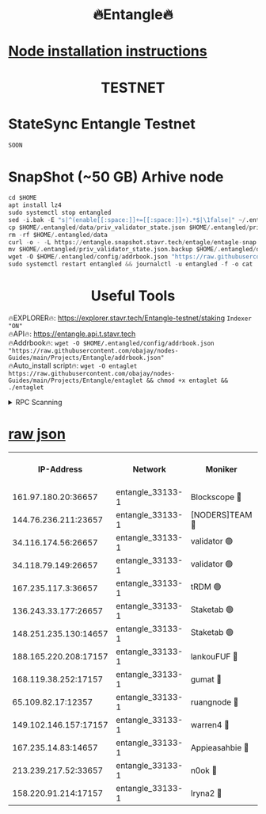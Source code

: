 <h1 align="center"> 🔥Entangle🔥</h1>

[Node installation instructions](https://github.com/obajay/nodes-Guides/tree/main/Projects/Entangle)
=

<h1 align="center"> TESTNET</h1>

# StateSync Entangle Testnet
```python
SOON
```
# SnapShot (~50 GB) Arhive node
```python
cd $HOME
apt install lz4
sudo systemctl stop entangled
sed -i.bak -E "s|^(enable[[:space:]]+=[[:space:]]+).*$|\1false|" ~/.entangled/config/config.toml
cp $HOME/.entangled/data/priv_validator_state.json $HOME/.entangled/priv_validator_state.json.backup
rm -rf $HOME/.entangled/data
curl -o - -L https://entangle.snapshot.stavr.tech/entagle/entagle-snap.tar.lz4 | lz4 -c -d - | tar -x -C $HOME/.entangled --strip-components 2
mv $HOME/.entangled/priv_validator_state.json.backup $HOME/.entangled/data/priv_validator_state.json
wget -O $HOME/.entangled/config/addrbook.json "https://raw.githubusercontent.com/obajay/nodes-Guides/main/Projects/Entangle/addrbook.json"
sudo systemctl restart entangled && journalctl -u entangled -f -o cat
```
 <h1 align="center"> Useful Tools</h1>
 
🔥EXPLORER🔥: https://explorer.stavr.tech/Entangle-testnet/staking        `Indexer "ON"` \
🔥API🔥:      https://entangle.api.t.stavr.tech \
🔥Addrbook🔥: ```wget -O $HOME/.entangled/config/addrbook.json "https://raw.githubusercontent.com/obajay/nodes-Guides/main/Projects/Entangle/addrbook.json"``` \
🔥Auto_install script🔥:  `wget -O entaglet https://raw.githubusercontent.com/obajay/nodes-Guides/main/Projects/Entangle/entaglet && chmod +x entaglet && ./entaglet`


<details>
<summary>RPC Scanning</summary>

<h2 align="center"> We scan nodes in real time every 4 hours. And we provide the final result of RPC endpoints.
We cannot influence the operation of these nodes in any way. </h2>


```python
If Voting Power is higher than 0 --> then the Node is a validator of the network and may be subject to attack and be a potential threat to the chain.
```
```python
We marked such validators with a red symbol
```

</details>

[raw json](https://rpc-check.entangt.stavr.tech/entangt/rpc-entangt-result.json)
=


<table><tr><th>IP-Address</th><th>Network</th><th>Moniker</th><th>Latest Block Height</th><th>Earliest Block Height</th><th>Catching Up</th><th>Tx Index</th><th>Voting Power</th><th>Scan Time</th></tr><tr><td>161.97.180.20:36657</td><td>entangle_33133-1</td><td>Blockscope 🔴</td><td>1879515</td><td>1</td><td>False</td><td>off</td><td>260910631668846</td><td>2024-01-27T09:10:42.598280215UTC</td></tr><tr><td>144.76.236.211:23657</td><td>entangle_33133-1</td><td>[NODERS]TEAM 🔴</td><td>1879517</td><td>1</td><td>False</td><td>off</td><td>27051443670028437</td><td>2024-01-27T09:10:54.867247335UTC</td></tr><tr><td>34.116.174.56:26657</td><td>entangle_33133-1</td><td>validator 🟢</td><td>1879517</td><td>1</td><td>False</td><td>on</td><td>0</td><td>2024-01-27T09:11:01.746867912UTC</td></tr><tr><td>34.118.79.149:26657</td><td>entangle_33133-1</td><td>validator 🟢</td><td>1879518</td><td>1</td><td>False</td><td>on</td><td>0</td><td>2024-01-27T09:11:04.540755274UTC</td></tr><tr><td>167.235.117.3:36657</td><td>entangle_33133-1</td><td>tRDM 🟢</td><td>1879518</td><td>1</td><td>False</td><td>on</td><td>0</td><td>2024-01-27T09:11:05.652995881UTC</td></tr><tr><td>136.243.33.177:26657</td><td>entangle_33133-1</td><td>Staketab 🟢</td><td>1879517</td><td>660001</td><td>False</td><td>on</td><td>0</td><td>2024-01-27T09:10:57.219758189UTC</td></tr><tr><td>148.251.235.130:14657</td><td>entangle_33133-1</td><td>Staketab 🟢</td><td>1879515</td><td>660801</td><td>False</td><td>on</td><td>0</td><td>2024-01-27T09:10:42.315020437UTC</td></tr><tr><td>188.165.220.208:17157</td><td>entangle_33133-1</td><td>lankouFUF 🔴</td><td>1879515</td><td>725001</td><td>False</td><td>on</td><td>312957857450251</td><td>2024-01-27T09:10:47.709200309UTC</td></tr><tr><td>168.119.38.252:17157</td><td>entangle_33133-1</td><td>gumat 🔴</td><td>1879515</td><td>962001</td><td>False</td><td>on</td><td>322771596871955</td><td>2024-01-27T09:10:47.335183549UTC</td></tr><tr><td>65.109.82.17:12357</td><td>entangle_33133-1</td><td>ruangnode 🔴</td><td>1879515</td><td>1312001</td><td>False</td><td>off</td><td>447086462398272</td><td>2024-01-27T09:10:43.000824783UTC</td></tr><tr><td>149.102.146.157:17157</td><td>entangle_33133-1</td><td>warren4 🔴</td><td>1879516</td><td>1436001</td><td>False</td><td>on</td><td>485006183854259</td><td>2024-01-27T09:10:54.625769246UTC</td></tr><tr><td>167.235.14.83:14657</td><td>entangle_33133-1</td><td>Appieasahbie 🔴</td><td>1879518</td><td>1716001</td><td>False</td><td>on</td><td>44123292301989996</td><td>2024-01-27T09:11:05.363339611UTC</td></tr><tr><td>213.239.217.52:33657</td><td>entangle_33133-1</td><td>n0ok 🔴</td><td>1879517</td><td>1779517</td><td>False</td><td>off</td><td>46574465718662988</td><td>2024-01-27T09:11:01.961713280UTC</td></tr><tr><td>158.220.91.214:17157</td><td>entangle_33133-1</td><td>Iryna2 🔴</td><td>1879518</td><td>1822001</td><td>False</td><td>on</td><td>298483700891098</td><td>2024-01-27T09:11:05.044971505UTC</td></tr></table>
